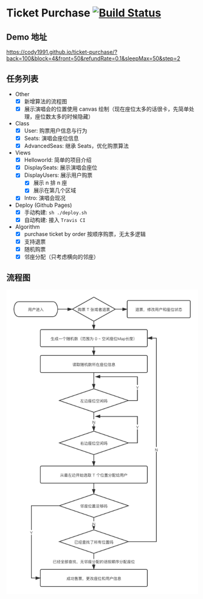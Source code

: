 <!--
 * @Author: codytang
 * @Date: 2020-07-10 22:06:46
 * @LastEditTime: 2020-07-13 11:08:50
 * @LastEditors: codytang
 * @Description: README
-->

# Ticket Purchase [![Build Status](https://travis-ci.org/cody1991/ticket-purchase.svg?branch=master)](https://travis-ci.org/cody1991/ticket-purchase)

## Demo 地址

https://cody1991.github.io/ticket-purchase/?back=100&block=4&front=50&refundRate=0.1&sleepMax=50&step=2

## 任务列表

- Other
  - [x] 新增算法的流程图
  - [x] 展示演唱会的位置使用 canvas 绘制（现在座位太多的话很卡，先简单处理，座位数太多的时候隐藏）
- Class
  - [x] User: 购票用户信息与行为
  - [x] Seats: 演唱会座位信息
  - [x] AdvancedSeas: 继承 Seats，优化购票算法
- Views
  - [x] Helloworld: 简单的项目介绍
  - [x] DisplaySeats: 展示演唱会座位
  - [x] DisplayUsers: 展示用户购票
    - [x] 展示 n 排 n 座
    - [x] 展示在第几个区域
  - [x] Intro: 演唱会现况
- Deploy (Github Pages)
  - [x] 手动构建: `sh ./deploy.sh`
  - [x] 自动构建: 接入 `Travis CI`
- Algorithm
  - [x] purchase ticket by order 按顺序购票，无太多逻辑
  - [x] 支持退票
  - [x] 随机购票
  - [x] 邻座分配（只考虑横向的邻座）

## 流程图

![流程图](./public/flow.png)
